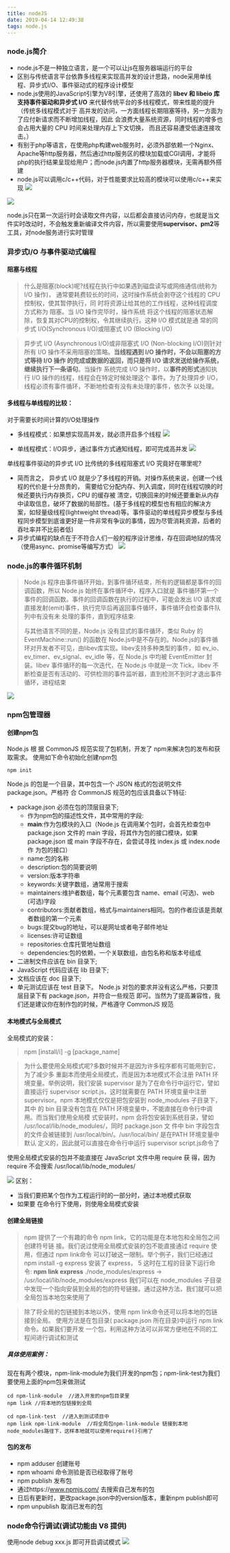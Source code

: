 ```yaml
---
title: nodeJS
date: 2019-04-14 12:49:38
tags: node.js
---
```

### node.js简介
- node.js不是一种独立语言，是一个可以让js在服务器端运行的平台
- 区别与传统语言平台依靠多线程来实现高并发的设计思路，node采用单线程、异步式I/O、事件驱动式的程序设计模型
- node.js使用的JavaScript引擎为V8引擎，还使用了高效的 **libev 和 libeio 库支持事件驱动和异步式 I/O** 来代替传统平台的多线程模式，带来性能的提升（传统多线程模式对于 高并发的访问，一方面线程长期阻塞等待，另一方面为了应付新请求而不断增加线程，因此 会浪费大量系统资源，同时线程的增多也会占用大量的 CPU 时间来处理内存上下文切换， 而且还容易遭受低速连接攻击。）
- 有别于php等语言，在使用php构建web服务时，必须外部依赖一个Nginx、Apache等http服务器，然后通过http服务区的模块加载或CGI调用，才能将php的执行结果呈现给用户；而node.js内置了http服务器模块，无需再额外搭建
- node.js可以调用c/c++代码，对于性能要求比较高的模块可以使用c/c++来实现
![](https://ws1.sinaimg.cn/large/e4d30300ly1g2242fwxptj20wm0mign9.jpg)

![](https://ws1.sinaimg.cn/large/e4d30300ly1g224ukryq5j20l00gcdgz.jpg)

node.js只在第一次运行时会读取文件内容，以后都会直接访问内存，也就是当文件实时改动时，不会触发重新编译文件内容，所以需要使用**supervisor、pm2**等工具，对node服务进行实时管理

### 异步式I/O 与事件驱动式编程
#### 阻塞与线程
> 什么是阻塞(block)呢?线程在执行中如果遇到磁盘读写或网络通信(统称为 I/O 操作)， 通常要耗费较长的时间，这时操作系统会剥夺这个线程的 CPU 控制权，使其暂停执行，同 时将资源让给其他的工作线程，这种线程调度方式称为 阻塞。当 I/O 操作完毕时，操作系统 将这个线程的阻塞状态解除，恢复其对CPU的控制权，令其继续执行。这种 I/O 模式就是通 常的同步式 I/O(Synchronous I/O)或阻塞式 I/O (Blocking I/O)  


> 异步式 I/O (Asynchronous I/O)或非阻塞式 I/O (Non-blocking I/O)则针对 所有 I/O 操作不采用阻塞的策略。**当线程遇到 I/O 操作时，不会以阻塞的方式等待 I/O 操作 的完成或数据的返回，而只是将 I/O 请求发送给操作系统，继续执行下一条语句**。当操作 系统完成 I/O 操作时，以**事件的形式**通知执行 I/O 操作的线程，线程会在特定时候处理这个 事件。为了处理异步 I/O，线程必须有事件循环，不断地检查有没有未处理的事件，依次予 以处理。

#### 多线程与单线程的比较：
对于需要长时间计算的I/O处理操作
- 多线程模式：如果想实现高并发，就必须开启多个线程
![](https://ws1.sinaimg.cn/large/e4d30300ly1g225j31u3mj20qu0oiaci.jpg)

- 单线程模式：I/O异步，通过事件方式通知线程，即可完成高并发
![](https://ws1.sinaimg.cn/large/e4d30300ly1g225kaxr3sj20po0swju4.jpg)

单线程事件驱动的异步式 I/O 比传统的多线程阻塞式 I/O 究竟好在哪里呢?
- 简而言之， 异步式 I/O 就是少了多线程的开销。对操作系统来说，创建一个线程的代价是十分昂贵的， 需要给它分配内存、列入调度，同时在线程切换的时候还要执行内存换页，CPU 的缓存被 清空，切换回来的时候还要重新从内存中读取信息，破坏了数据的局部性。(基于多线程的模型也有相应的解决方案，如轻量级线程(lightweight thread)等。事件驱动的单线程异步模型与多线 程同步模型到底谁更好是一件非常有争议的事情，因为尽管消耗资源，后者的吞吐率并不比前者低)
- 异步式编程的缺点在于不符合人们一般的程序设计思维，存在回调地狱的情况（使用async、promise等编写方式）
![](https://ws1.sinaimg.cn/large/e4d30300ly1g225r057v1j216k0ceada.jpg)

### node.js的事件循环机制
> Node.js 程序由事件循环开始，到事件循环结束，所有的逻辑都是事件的回调函数，所以 Node.js 始终在事件循环中，程序入口就是 事件循环第一个事件的回调函数。事件的回调函数在执行的过程中，可能会发出 I/O 请求或 直接发射(emit)事件，执行完毕后再返回事件循环，事件循环会检查事件队列中有没有未 处理的事件，直到程序结束.
> 
> 与其他语言不同的是，Node.js 没有显式的事件循环，类似 Ruby 的 EventMachine::run() 的函数在 Node.js中是不存在的。Node.js的事件循环对开发者不可见，由libev库实现。libev支持多种类型的事件，如 ev_io、ev_timer、ev_signal、ev_idle 等，在 Node.js 中均被 EventEmitter 封装。libev 事件循环的每一次迭代，在 Node.js 中就是一次 Tick，libev 不 断检查是否有活动的、可供检测的事件监听器，直到检测不到时才退出事件循环，进程结束

![](https://ws1.sinaimg.cn/large/e4d30300ly1g22cm3qesvj20ps0s4q59.jpg)

### npm包管理器
#### 创建npm包
Node.js 根 据 CommonJS 规范实现了包机制，开发了 npm来解决包的发布和获取需求。
使用如下命令初始化创建npm包
```shell
npm init
```
Node.js 的包是一个目录，其中包含一个 JSON 格式的包说明文件 package.json。严格符 合 CommonJS 规范的包应该具备以下特征:
- package.json 必须在包的顶层目录下; 
  - 作为npm包的描述性文件，其中常用的字段:
  - **main**:作为包模块的入口（Node.js 在调用某个包时，会首先检查包中 package.json 文件的 main 字段，将其作为包的接口模块，如果 package.json 或 main 字段不存在，会尝试寻找 index.js 或 index.node 作 为包的接口）
  - name:包的名称
  - description:包的简要说明
  - version:版本字符串
  - keywords:关键字数组，通常用于搜索
  - maintainers:维护者数组，每个元素要包含 name、email (可选)、web (可选)字段
  - contributors:贡献者数组，格式与maintainers相同。包的作者应该是贡献者数组的第一个元素
  - bugs:提交bug的地址，可以是网址或者电子邮件地址
  - licenses:许可证数组
  - repositories:仓库托管地址数组
  - dependencies:包的依赖，一个关联数组，由包名称和版本号组成
- 二进制文件应该在 bin 目录下;
- JavaScript 代码应该在 lib 目录下;
- 文档应该在 doc 目录下;
- 单元测试应该在 test 目录下。
Node.js 对包的要求并没有这么严格，只要顶层目录下有 package.json，并符合一些规范 即可。当然为了提高兼容性，我们还是建议你在制作包的时候，严格遵守 CommonJS 规范

#### 本地模式与全局模式
全局模式的安装：
> npm [install/i] -g [package_name]

>为什么要使用全局模式呢?多数时候并不是因为许多程序都有可能用到它，为了减少多 重副本而使用全局模式，而是因为本地模式不会注册 PATH 环境变量。举例说明，我们安装 supervisor 是为了在命令行中运行它，譬如直接运行 supervisor script.js，这时就需要在 PATH 环境变量中注册 supervisor。npm 本地模式仅仅是把包安装到 node_modules 子目录下，其中 的 bin 目录没有包含在 PATH 环境变量中，不能直接在命令行中调用。而当我们使用全局模 式安装时，npm 会将包安装到系统目录，譬如 /usr/local/lib/node_modules/，同时 package.json 文 件中 bin 字段包含的文件会被链接到 /usr/local/bin/。/usr/local/bin/ 是在PATH 环境变量中默认 定义的，因此就可以直接在命令行中运行 supervisor script.js命令了

使用全局模式安装的包并不能直接在 JavaScript 文件中用 require 获 得，因为 require 不会搜索 /usr/local/lib/node_modules/

![](https://ws1.sinaimg.cn/large/e4d30300ly1g22dbja4ptj217809emyq.jpg)
区别：
- 当我们要把某个包作为工程运行时的一部分时，通过本地模式获取
- 如果要 在命令行下使用，则使用全局模式安装

#### 创建全局链接
> npm 提供了一个有趣的命令 npm link，它的功能是在本地包和全局包之间创建符号链 接。我们说过使用全局模式安装的包不能直接通过 require 使用，但通过 npm link命令 可以打破这一限制。举个例子，我们已经通过 npm install -g express 安装了 express， 5 这时在工程的目录下运行命令:
> **npm link express**
./node_modules/express -> /usr/local/lib/node_modules/express
我们可以在 node_modules 子目录中发现一个指向安装到全局的包的符号链接。通过这种方法，我们就可以把全局包当本地包来使用了

>除了将全局的包链接到本地以外，使用 npm link命令还可以将本地的包链接到全局。 使用方法是在包目录( package.json 所在目录)中运行 npm link 命令。如果我们要开发 一个包，利用这种方法可以非常方便地在不同的工程间进行调试和测试

##### 具体使用案例：
现在有两个模块，npm-link-module为我们开发的npm包；npm-link-test为我们要使用上面的npm包来做测试
```shell
cd npm-link-module  //进入开发的npm包目录里
npm link //将本地的包链接到全局

cd npm-link-test  //进入到测试项目中
npm link npm-link-module  //将全局包npm-link-module 链接到本地node_modules路径下，这样本地就可以使用require()引用了
```

#### 包的发布
- npm adduser 创建账号
- npm whoami 命令测验是否已经取得了账号
- npm publish 发布包 
- 通过https://www.npmjs.com/ 去搜索自己发布的包
- 日后有更新时，更改package.json中的version版本，重新npm publish即可
- npm unpublish 取消已发布的包
  
### node命令行调试(调试功能由 V8 提供)
使用node debug xxx.js 即可开启调试模式
![](https://ws1.sinaimg.cn/large/e4d30300ly1g22ef0cf5zj216s0x8dmr.jpg)